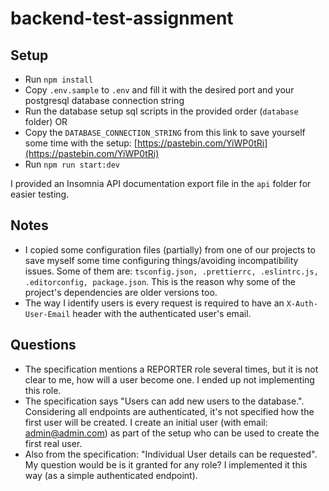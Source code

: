 # backend-test-assignment

## Setup
- Run `npm install`
- Copy `.env.sample` to `.env` and fill it with the desired port and your postgresql database connection string
- Run the database setup sql scripts in the provided order (`database` folder)
OR
- Copy the `DATABASE_CONNECTION_STRING` from this link to save yourself some time with the setup: [https://pastebin.com/YiWP0tRi](https://pastebin.com/YiWP0tRi)
- Run `npm run start:dev`

I provided an Insomnia API documentation export file in the `api` folder for easier testing.

## Notes
- I copied some configuration files (partially) from one of our projects to save myself some time configuring things/avoiding incompatibility issues. Some of them are: `tsconfig.json, .prettierrc, .eslintrc.js, .editorconfig, package.json`. This is the reason why some of the project's dependencies are older versions too.
- The way I identify users is every request is required to have an `X-Auth-User-Email` header with the authenticated user's email.

## Questions
- The specification mentions a REPORTER role several times, but it is not clear to me, how will a user become one. I ended up not implementing this role.
- The specification says "Users can add new users to the database.". Considering all endpoints are authenticated, it's not specified how the first user will be created. I create an initial user (with email: admin@admin.com) as part of the setup who can be used to create the first real user.
- Also from the specification: "Individual User details can be requested". My question would be is it granted for any role? I implemented it this way (as a simple authenticated endpoint).
